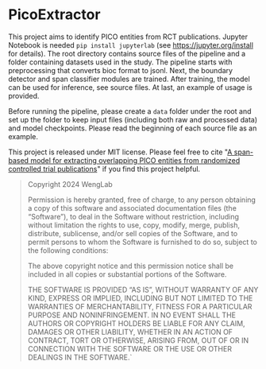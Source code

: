# PicoExtractor

This project aims to identify PICO entities from RCT publications. Jupyter Notebook is needed `pip install jupyterlab` (see https://jupyter.org/install for details). The root directory contains source files of the pipeline and a folder containing datasets used in the study. The pipeline starts with preprocessing that converts bioc format to jsonl. Next, the boundary detector and span classifier modules are trained. After training, the model can be used for inference, see source files. At last, an example of usage is provided. 

Before running the pipeline, please create a `data` folder under the root and set up the folder to keep input files (including both raw and processed data) and model checkpoints. Please read the beginning of each source file as an example.

This project is released under MIT license. Please feel free to cite "[A span-based model for extracting overlapping PICO entities from randomized controlled trial publications]([url](https://pubmed.ncbi.nlm.nih.gov/38471120/))" if you find this project helpful.

>Copyright 2024 WengLab
>
>Permission is hereby granted, free of charge, to any person obtaining a copy of this software and associated documentation files (the “Software”), to deal in the Software without restriction, including without limitation the rights to use, copy, modify, merge, publish, distribute, sublicense, and/or sell copies of the Software, and to permit persons to whom the Software is furnished to do so, subject to the following conditions:
>
>The above copyright notice and this permission notice shall be included in all copies or substantial portions of the Software.
>
>THE SOFTWARE IS PROVIDED “AS IS”, WITHOUT WARRANTY OF ANY KIND, EXPRESS OR IMPLIED, INCLUDING BUT NOT LIMITED TO THE WARRANTIES OF MERCHANTABILITY, FITNESS FOR A PARTICULAR PURPOSE AND NONINFRINGEMENT. IN NO EVENT SHALL THE AUTHORS OR COPYRIGHT HOLDERS BE LIABLE FOR ANY CLAIM, DAMAGES OR OTHER LIABILITY, WHETHER IN AN ACTION OF CONTRACT, TORT OR OTHERWISE, ARISING FROM, OUT OF OR IN CONNECTION WITH THE SOFTWARE OR THE USE OR OTHER DEALINGS IN THE SOFTWARE.`
